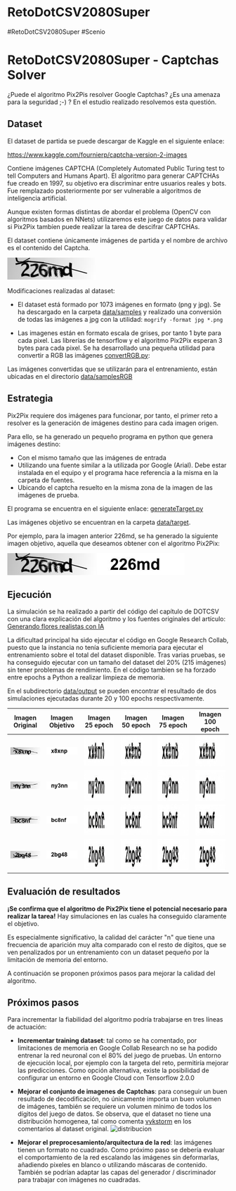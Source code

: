 # RetoDotCSV2080Super
#RetoDotCSV2080Super #Scenio

RetoDotCSV2080Super - Captchas Solver
=====================================

¿Puede el algoritmo Pix2Pis resolver Google Captchas? ¿Es una amenaza para la seguridad ;-) ? En el estudio realizado resolvemos esta questión.

Dataset
-------

El dataset de partida se puede descargar de Kaggle en el siguiente enlace:

https://www.kaggle.com/fournierp/captcha-version-2-images

Contiene imágenes CAPTCHA (Completely Automated Public Turing test to tell Computers and Humans Apart). El algoritmo para generar CAPTCHAs fue creado en 1997, su objetivo era discriminar entre usuarios reales y bots. Fue remplazado posteriormente por ser vulnerable a algoritmos de inteligencia artificial.

Aunque existen formas distintas de abordar el problema (OpenCV con algoritmos basados en NNets) utilizaremos este juego de datos para validar si Pix2Pix tambíen puede realizar la tarea de descifrar CAPTCHAs.

El dataset contiene únicamente imágenes de partida y el nombre de archivo es el contenido del Captcha.

![Screenshot](data/samples/226md.jpg)

Modificaciones realizadas al dataset:
+ El dataset está formado por 1073 imágenes en formato (png y jpg). Se ha descargado en la carpeta [data/samples](data/samples) y realizado una conversión de todas las imágenes a jpg con la utilidad: `mogrify -format jpg *.png`

+ Las imagenes están en formato escala de grises, por tanto 1 byte para cada pixel. Las librerías de tensorflow y el algoritmo Pix2Pix  esperan 3 bytes para cada pixel. Se ha desarrollado una pequeña utilidad para convertir a RGB las imágenes [convertRGB.py](data\convertRGB.py):

Las imágenes convertidas que se utilizarán para el entrenamiento, están ubicadas en el directorio [data/samplesRGB](data/samplesRGB)

Estrategia
----------

Pix2Pix requiere dos imágenes para funcionar, por tanto, el primer reto a resolver es la generación de imágenes destino para cada imagen origen.

Para ello, se ha generado un pequeño programa en python que genera imágenes destino:
+ Con el mismo tamaño que las imágenes de entrada
+ Utilizando una fuente similar a la utilizada por Google (Arial). Debe estar instalada en el equipo y el programa hace referencia a la misma en la carpeta de fuentes.
+ Ubicando el captcha resuelto en la misma zona de la imagen de las imágenes de prueba.

El programa se encuentra en el siguiente enlace: [generateTarget.py](data/generateTarget.py)

Las imágenes objetivo se encuentran en la carpeta [data/target](data/target).

Por ejemplo, para la imagen anterior 226md, se ha generado la siguiente imagen objetivo, aquella que deseamos obtener con el algoritmo Pix2Pix:

![data/samples/226md.jpg](data/samples/226md.jpg)
![data/target/226md.jpg](data/target/226md.jpg)

Ejecución
---------

La simulación se ha realizado a partir del código del capítulo de DOTCSV con una clara explicación del algoritmo y los fuentes originales del artículo: [Generando flores realistas con IA](www.youtube.com%2Fwatch%3Fv%3DYsrMGcgfETY&usg=AOvVaw2EhzgOGfuTM_-L4TGhGbBj)

La dificultad principal ha sido ejecutar el código en Google Research Collab, puesto que la instancia no tenía suficiente memoria para ejecutar el entrenamiento sobre el total del dataset disponible. Tras varias pruebas, se ha conseguido ejecutar con un tamaño del dataset del 20% (215 imágenes) sin tener problemas de rendimiento. En el código tambien se ha forzado entre epochs a Python a realizar limpieza de memoria. 

En el subdirectorio [data/output](data/output) se pueden encontrar el resultado de dos simulaciones ejecutadas durante 20 y 100 epochs respectivamente.

| Imagen Original | Imagen Objetivo | Imagen 25 epoch | Imagen 50 epoch | Imagen 75 epoch | Imagen 100 epoch |
| --------------- | --------------- | --------------- | --------------- | --------------- | ---------------- |
| ![data/samples/x8xnp.jpg](data/samples/x8xnp.jpg) | ![data/target/x8xnp.jpg](data/target/x8xnp.jpg) | ![](data/output/Size20Epoch100/1_25.jpg) | ![](data/output/Size20Epoch100/1_50.jpg) | ![](data/output/Size20Epoch100/1_75.jpg) | ![](data/output/Size20Epoch100/1_99.jpg) |
| ![data/samples/ny3nn.jpg](data/samples/ny3nn.jpg) | ![data/target/ny3nn.jpg](data/target/ny3nn.jpg) | ![](data/output/Size20Epoch100/3_25.jpg) | ![](data/output/Size20Epoch100/3_50.jpg) | ![](data/output/Size20Epoch100/3_75.jpg) | ![](data/output/Size20Epoch100/3_99.jpg) |
| ![data/samples/bc8nf.jpg](data/samples/bc8nf.jpg) | ![data/target/bc8nf.jpg](data/target/bc8nf.jpg) | ![](data/output/Size20Epoch100/4_25.jpg) | ![](data/output/Size20Epoch100/4_50.jpg) | ![](data/output/Size20Epoch100/4_75.jpg) | ![](data/output/Size20Epoch100/4_99.jpg) |
| ![data/samples/2bg48.jpg](data/samples/2bg48.jpg) | ![data/target/2bg48.jpg](data/target/2bg48.jpg) | ![](data/output/Size20Epoch100/5_25.jpg) | ![](data/output/Size20Epoch100/5_50.jpg) | ![](data/output/Size20Epoch100/5_75.jpg) | ![](data/output/Size20Epoch100/5_99.jpg) |

Evaluación de resultados
------------------------

**¡Se confirma que el algoritmo de Pix2Pix tiene el potencial necesario para realizar la tarea!** Hay simulaciones en las cuales ha conseguido claramente el objetivo. 

Es especialmente significativo, la calidad del carácter "n" que tiene una frecuencia de aparición muy alta comparado con el resto de dígitos, que se ven penalizados por un entrenamiento con un dataset pequeño por la limitación de memoria del entorno.

A continuación se proponen próximos pasos para mejorar la calidad del algoritmo. 

Próximos pasos
--------------

Para incrementar la fiabilidad del algoritmo podría trabajarse en tres líneas de actuación:
+ **Incrementar training dataset**: tal como se ha comentado, por limitaciones de memoria en Google Collab Research no se ha podido entrenar la red neuronal con el 80% del juego de pruebas. Un entorno de ejecución local, por ejemplo con la targeta del reto, permitiría mejorar las predicciones. Como opción alternativa, existe la posibilidad de configurar un entorno en Google Cloud con Tensorflow 2.0.0

+ **Mejorar el conjunto de imagenes de Captchas**: para conseguir un buen resultado de decodificación, no únicamente importa un buen volumen de imágenes, también se requiere un volumen mínimo de todos los dígitos del juego de datos. Se observa, que el dataset no tiene una distribución homogenea, tal como comenta [vykstorm](https://www.kaggle.com/vykstorm) en los comentarios al dataset original. ![distribucion](https://i.imgur.com/0df4KxX.png)

+ **Mejorar el preprocesamiento/arquitectura de la red**: las imágenes tienen un formato no cuadrado. Como próximo paso se debería evaluar el comportamiento de la red escalando las imágenes sin deformarlas, añadiendo pixeles en blanco o utilizando máscaras de contenido. También se podrían adaptar las capas del generador / discriminador para trabajar con imágenes no cuadradas.
